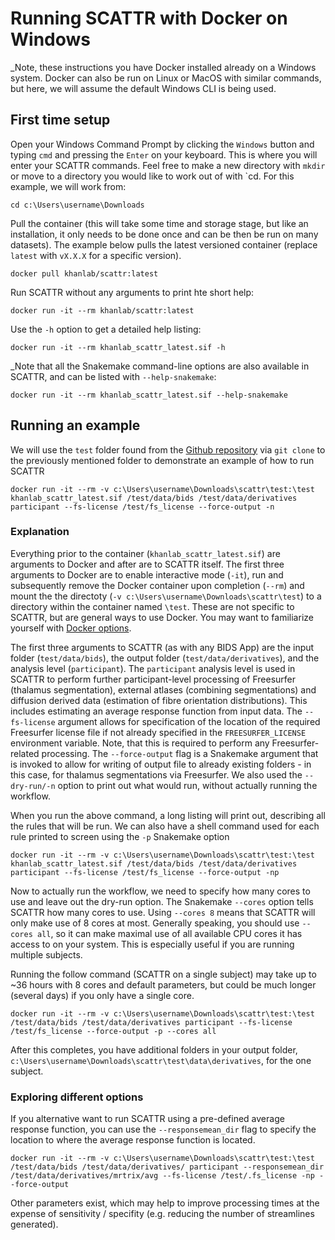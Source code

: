 # Running SCATTR with Docker on Windows

_Note, these instructions you have Docker installed already on a Windows system.
Docker can also be run on Linux or MacOS with similar commands, but here, we 
will assume the default Windows CLI is being used.

## First time setup

Open your Windows Command Prompt by clicking the `Windows` button and typing
`cmd` and pressing the `Enter` on your keyboard. This is where you will enter 
your SCATTR commands. Feel free to make a new directory with `mkdir` or move to
a directory you would like to work out of with `cd. For this example, we will
work from:

```
cd c:\Users\username\Downloads
```

Pull the container (this will take some time and storage stage, but like an 
installation, it only needs to be done once and can be then be run on many 
datasets). The example below pulls the latest versioned container (replace 
`latest` with `vX.X.X` for a specific version).

```
docker pull khanlab/scattr:latest
```

Run SCATTR without any arguments to print hte short help:

```
docker run -it --rm khanlab/scattr:latest
```

Use the `-h` option to get a detailed help listing:

```
docker run -it --rm khanlab_scattr_latest.sif -h
```

_Note that all the Snakemake command-line options are also available in SCATTR,
and can be listed with `--help-snakemake`:

```
docker run -it --rm khanlab_scattr_latest.sif --help-snakemake
```

## Running an example

We will use the `test` folder found from the 
[Github repository](https://github.com/khanlab/scattr/tree/main/test/) via
`git clone` to the previously mentioned folder to demonstrate an example of 
how to run SCATTR

```
docker run -it --rm -v c:\Users\username\Downloads\scattr\test:\test khanlab_scattr_latest.sif /test/data/bids /test/data/derivatives participant --fs-license /test/fs_license --force-output -n
```

### Explanation

Everything prior to the container (`khanlab_scattr_latest.sif`) are arguments
to Docker and after are to SCATTR itself. The first three arguments to Docker
are to enable interactive mode (`-it`), run and subsequently remove the Docker
container upon completion (`--rm`) and mount the the directoty 
(`-v c:\Users\username\Downloads\scattr\test`) to a directory within the
container named `\test`. These are not specific to SCATTR, but are general ways
to use Docker. You may want to familiarize yourself with 
[Docker options](https://docs.docker.com/engine/reference/run/).

The first three arguments to SCATTR (as with any BIDS App) are the input folder 
(`test/data/bids`), the output folder (`test/data/derivatives`), and the 
analysis level (`participant`). The `participant` analysis level is used in 
SCATTR to perform further participant-level processing of Freesurfer (thalamus 
segmentation), external atlases (combining segmentations) and diffusion derived
data (estimation of fibre orientation distributions). This includes estimating 
an average response function from input data. The `--fs-license` argument allows
for specification of the location of the required Freesurfer license file if not 
already specified in the `FREESURFER_LICENSE` environment variable. Note, that 
this is required to perform any Freesurfer-related processing. The 
`--force-output` flag is a Snakemake argument that is invoked to allow for 
writing of output file to already existing folders - in this case, for thalamus 
segmentations via Freesurfer. We also used the `--dry-run/-n` option to print 
out what would run, without actually running the workflow.

When you run the above command, a long listing will print out, describing all 
the rules that will be run. We can also have a shell command used for each rule
printed to screen using the `-p` Snakemake option

```
docker run -it --rm -v c:\Users\username\Downloads\scattr\test:\test  khanlab_scattr_latest.sif /test/data/bids /test/data/derivatives participant --fs-license /test/fs_license --force-output -np
```

Now to actually run the workflow, we need to specify how many cores to use and 
leave out the dry-run option. The Snakemake `--cores` option tells SCATTR how
many cores to use. Using `--cores 8` means that SCATTR will only make use of 8 
cores at most. Generally speaking, you should use `--cores all`, so it can make 
maximal use of all available CPU cores it has access to on your system. This is 
especially useful if you are running multiple subjects.

Running the follow command (SCATTR on a single subject) may take up to ~36 hours
with 8 cores and default parameters, but could be much longer (several days) if 
you only have a single core.

```
docker run -it --rm -v c:\Users\username\Downloads\scattr\test:\test /test/data/bids /test/data/derivatives participant --fs-license /test/fs_license --force-output -p --cores all
```

After this completes, you have additional folders in your output folder,
`c:\Users\username\Downloads\scattr\test\data\derivatives`, for the one subject.

### Exploring different options

If you alternative want to run SCATTR using a pre-defined average response 
function, you can use the `--responsemean_dir` flag to specify the location to
where the average response function is located. 

```
docker run -it --rm -v c:\Users\username\Downloads\scattr\test:\test /test/data/bids /test/data/derivatives/ participant --responsemean_dir /test/data/derivatives/mrtrix/avg --fs-license /test/.fs_license -np --force-output
```

Other parameters exist, which may help to improve processing times at the 
expense of sensitivity / specifity (e.g. reducing the number of streamlines 
generated).